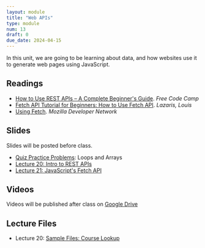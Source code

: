 ```yaml
---
layout: module
title: "Web APIs"
type: module
num: 13
draft: 0
due_date: 2024-04-15
---
```


In this unit, we are going to be learning about data, and how websites use it to generate web pages using JavaScript.


## Readings
* <a href="https://www.freecodecamp.org/news/how-to-use-rest-api/" target="_blank">How to Use REST APIs – A Complete Beginner's Guide</a>. <em>Free Code Camp</em>  
* <a href="https://www.codeinwp.com/blog/fetch-api-tutorial-for-beginners/" target="_blank">Fetch API Tutorial for Beginners: How to Use Fetch API</a>. <em>Lazaris, Louis</em>  
* <a href="https://developer.mozilla.org/en-US/docs/Web/API/Fetch_API/Using_Fetch" target="_blank">Using Fetch</a>. <em>Mozilla Developer Network</em>  


## Slides
Slides will be posted before class.

* <a href="https://docs.google.com/presentation/d/1-qgi3wDjfDs8S3vqIZurNZRI4aKuZWeaK35s9k8L4SM/edit?usp=sharing" target="_blank">Quiz Practice Problems</a>: Loops and Arrays
* <a href="https://docs.google.com/presentation/d/1oh-pFJL-HrsfBIgXryrJD_eRlNqBbFQd7sApVCW2OwM/edit?usp=sharing" target="_blank">Lecture 20: Intro to REST APIs</a>
* <a href="https://docs.google.com/presentation/d/19oFIdp3NxM2pv-2penA8tdvJHVKPiwLNLVOSvb2WQWQ/edit?usp=sharing" target="_blank">Lecture 21: JavaScript's Fetch API</a>


## Videos
Videos will be published after class on <a href="https://drive.google.com/drive/folders/1Ym8GBef1YiuwanRfXkqdD55_EpgE7c4E" target="_blank">Google Drive</a>

## Lecture Files
* Lecture 20: <a href="/spring2024/course-files/lectures/lecture20.zip">Sample Files: Course Lookup</a>